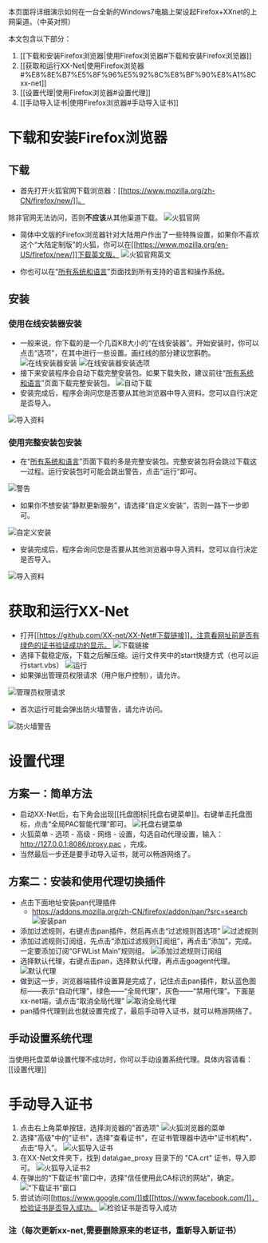 本页面将详细演示如何在一台全新的Windows7电脑上架设起Firefox+XXnet的上网渠道。（中英对照）

本文包含以下部分：

1. [[下载和安装Firefox浏览器|使用Firefox浏览器#下载和安装Firefox浏览器]]
2. [[获取和运行XX-Net|使用Firefox浏览器#%E8%8E%B7%E5%8F%96%E5%92%8C%E8%BF%90%E8%A1%8Cxx-net]]
3. [[设置代理|使用Firefox浏览器#设置代理]]
4. [[手动导入证书|使用Firefox浏览器#手动导入证书]]

# 下载和安装Firefox浏览器
## 下载
* 首先打开火狐官网下载浏览器：[[https://www.mozilla.org/zh-CN/firefox/new/]]。

除非官网无法访问，否则**不应该**从其他渠道下载。
![火狐官网](https://cloud.githubusercontent.com/assets/6830787/10131216/37b25298-6601-11e5-97c5-13d7c0f93137.PNG)

* 简体中文版的Firefox浏览器针对大陆用户作出了一些特殊设置，如果你不喜欢这个“大陆定制版”的火狐，你可以在[[https://www.mozilla.org/en-US/firefox/new/]]下载英文版。
![火狐官网英文](https://cloud.githubusercontent.com/assets/6830787/10131240/6afef976-6601-11e5-96af-4ad685eab8ea.PNG)

* 你也可以在“[所有系统和语言](https://www.mozilla.org/en-US/firefox/all/)”页面找到所有支持的语言和操作系统。

## 安装
### 使用在线安装器安装
* 一般来说，你下载的是一个几百KB大小的“在线安装器”。开始安装时，你可以点击“选项”，在其中进行一些设置。画红线的部分建议您斟酌。
![在线安装器安装](https://cloud.githubusercontent.com/assets/6830787/10131336/1ef80a94-6602-11e5-90ad-ee301e42e0a7.PNG)
![在线安装器安装选项](https://cloud.githubusercontent.com/assets/6830787/10131293/c7b2aec4-6601-11e5-95a9-637b85013003.PNG)
* 接下来安装程序会自动下载完整安装包。如果下载失败，建议前往“[所有系统和语言](https://www.mozilla.org/en-US/firefox/all/)”页面下载完整安装包。
![自动下载](https://cloud.githubusercontent.com/assets/6830787/10131326/0bdb5998-6602-11e5-9f6c-0dcf7e032f87.PNG)
* 安装完成后，程序会询问您是否要从其他浏览器中导入资料。您可以自行决定是否导入。

![导入资料](https://cloud.githubusercontent.com/assets/6830787/10131375/7330f5a8-6602-11e5-831d-e7c92213f80a.PNG)

### 使用完整安装包安装
* 在“[所有系统和语言](https://www.mozilla.org/en-US/firefox/all/)”页面下载的多是完整安装包。完整安装包将会跳过下载这一过程。运行安装包时可能会跳出警告，点击“运行”即可。

![警告](https://cloud.githubusercontent.com/assets/6830787/10131402/a4363082-6602-11e5-84a1-81b8de5f50f5.PNG)

* 如果你不想安装“静默更新服务”，请选择“自定义安装”，否则一路下一步即可。

![自定义安装](https://cloud.githubusercontent.com/assets/6830787/10131437/d57f59d4-6602-11e5-8e79-00c5fc3bf51b.PNG)

* 安装完成后，程序会询问您是否要从其他浏览器中导入资料。您可以自行决定是否导入。

![导入资料](https://cloud.githubusercontent.com/assets/6830787/10131375/7330f5a8-6602-11e5-831d-e7c92213f80a.PNG)

# 获取和运行XX-Net
* 打开[[https://github.com/XX-net/XX-Net#下载链接]]，注意看网址前是否有绿色的证书验证成功的显示。
![下载链接](https://cloud.githubusercontent.com/assets/6830787/10131883/fe7b78ba-6605-11e5-9bff-75dd7e24a42b.PNG)
* 选择下载稳定版，下载之后解压缩。运行文件夹中的start快捷方式（也可以运行start.vbs）
![运行](https://cloud.githubusercontent.com/assets/6830787/10131884/fea44a56-6605-11e5-95e0-9c8b301f45bf.PNG)
* 如果弹出管理员权限请求（用户账户控制），请允许。

![管理员权限请求](https://cloud.githubusercontent.com/assets/6830787/10132435/079df852-6609-11e5-824d-06c8c4bb929b.PNG)

* 首次运行可能会弹出防火墙警告，请允许访问。

![防火墙警告](https://cloud.githubusercontent.com/assets/6830787/10131885/feb9afa4-6605-11e5-82c5-b2f15eb2ebd2.PNG)

# 设置代理
## 方案一：简单方法
* 启动XX-Net后，右下角会出现[[托盘图标|托盘右键菜单]]。右键单击托盘图标，点击“全局PAC智能代理”即可。
![托盘右键菜单](https://cloud.githubusercontent.com/assets/6830787/10132436/07a149f8-6609-11e5-8e1b-1dbe9336b226.PNG)
* 火狐菜单 - 选项 - 高级 - 网络 - 设置，勾选自动代理设置，输入：http://127.0.0.1:8086/proxy.pac  ，完成。
* 当然最后一步还是要手动导入证书，就可以畅游网络了。


## 方案二：安装和使用代理切换插件
* 点击下面地址安装pan代理插件
  - https://addons.mozilla.org/zh-CN/firefox/addon/pan/?src=search
![安装pan](https://raw.githubusercontent.com/yeahwu/wu/master/pan1.png)
* 添加过滤规则，右键点击pan插件，然后再点击“过滤规则首选项”
![过滤规则](https://raw.githubusercontent.com/yeahwu/wu/master/pan2.jpg)
* 添加过滤规则订阅组，先点击“添加过滤规则订阅组”，再点击“添加”，完成。一定要添加订阅“GFWList Main”规则组。
![添加过滤规则订阅组](https://raw.githubusercontent.com/yeahwu/recycle-bin/master/pan4.jpg)
* 选择默认代理，右键点击pan，选择默认代理，再点击goagent代理。
![默认代理](https://raw.githubusercontent.com/yeahwu/wu/master/pan5.jpg)
* 做到这一步，浏览器端插件设置算是完成了，记住点击pan插件，默认蓝色图标——表示“自动代理”，绿色——“全局代理”，灰色——“禁用代理”。下面是xx-net端，请点击“取消全局代理”
![取消全局代理](https://raw.githubusercontent.com/yeahwu/wu/master/pan8.jpg)
* pan插件代理到此也就设置完成了，最后手动导入证书，就可以畅游网络了。

## 手动设置系统代理
当使用托盘菜单设置代理不成功时，你可以手动设置系统代理。具体内容请看：[[设置代理]]

# 手动导入证书
1. 点击右上角菜单按钮，选择浏览器的"首选项"
![火狐浏览器的菜单](https://cloud.githubusercontent.com/assets/6830787/10130653/d84bdc38-65fc-11e5-8748-9ac1847fed21.PNG)
2. 选择"高级"中的"证书"，选择"查看证书"，在证书管理器中选中"证书机构"，点击“导入”。
![火狐导入证书](https://cloud.githubusercontent.com/assets/6830787/10130719/518f32a2-65fd-11e5-987e-52c834581a77.PNG)
3. 在XX-Net文件夹下，找到 data\gae_proxy 目录下的 "CA.crt" 证书，导入即可。
![火狐导入证书2](https://cloud.githubusercontent.com/assets/6830787/10130747/8c5d95ea-65fd-11e5-905e-ab329dc4201e.PNG)
4. 在弹出的“下载证书”窗口中，选择"信任使用此CA标识的网站"，确定。
![“下载证书”窗口](https://cloud.githubusercontent.com/assets/6830787/10130813/02a7f06a-65fe-11e5-907b-e4b8b998e947.PNG)
5. 尝试访问[[https://www.google.com/]]或[[https://www.facebook.com/]]，检验证书是否导入成功。
![检验证书是否导入成功](https://cloud.githubusercontent.com/assets/6830787/10130827/1aeb0b9e-65fe-11e5-9815-5f95a3a44be5.PNG)

### 注（每次更新xx-net,需要删除原来的老证书，重新导入新证书）